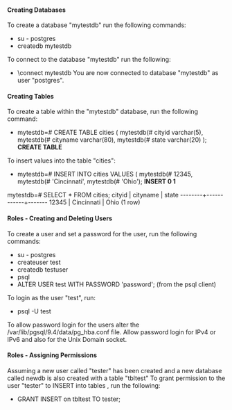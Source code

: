 #### Creating Databases
To create a database "mytestdb" run the following commands:
 - su - postgres
 - createdb mytestdb

To connect to the database "mytestdb" run the following:
 - \connect mytestdb
   You are now connected to database "mytestdb" as user "postgres".

#### Creating Tables
To create a table within the "mytestdb" database, run the following command:
 - mytestdb=# CREATE TABLE cities (
   mytestdb(# cityid varchar(5),
   mytestdb(# cityname varchar(80),
   mytestdb(# state varchar(20) );
   **CREATE TABLE**


To insert values into the table "cities":
 - mytestdb=# INSERT INTO cities VALUES (
   mytestdb(# 12345,
   mytestdb(# 'Cincinnati',
   mytestdb(# 'Ohio');
   **INSERT 0 1**


mytestdb=# SELECT * FROM cities;
 cityid |  cityname  | state
--------+------------+-------
 12345  | Cincinnati | Ohio
(1 row)



#### Roles - Creating and Deleting Users
To create a user and set a password for the user, run the following commands:
 - su - postgres
 - createuser test
 - createdb testuser
 - psql 
 - ALTER USER test WITH PASSWORD 'password'; (from the psql client)

To login as the user "test", run:
 - psql -U test

To allow password login for the users alter the /var/lib/pgsql/9.4/data/pg_hba.conf file.
Allow password login for IPv4 or IPv6 and also for the Unix Domain socket.


#### Roles - Assigning Permissions
Assuming a new user called "tester" has been created and a new database called
newdb is also created with a table "tbltest"
To grant permission to the user "tester" to INSERT into tables , run the following:
 - GRANT INSERT on tbltest TO tester;
